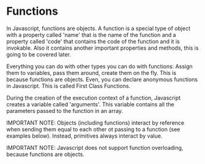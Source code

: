 # Functions

In Javascript, functions are objects. A function is a special type of object with a property called 'name' that is the name of the function and a property called 'code' that contains the code of the function and it is invokable. Also it contains another important properties and methods, this is going to be covered later.

Everything you can do with other types you can do with functions: Assign them to variables, pass them around, create them on the fly. This is because functions are objects. Even, you can declare anonymous functions in Javascript. This is called First Class Functions.

During the creation of the execution context of a function, Javascript creates a variable called 'arguments'. This variable contains all the parameters passed to the function in an array.

IMPORTANT NOTE: Objects (including functions) interact by reference when sending them equal to each other ot passing to a function (see examples below). Instead, primitives always interact by value.

IMPORTANT NOTE: Javascript does not support function overloading, because functions are objects.